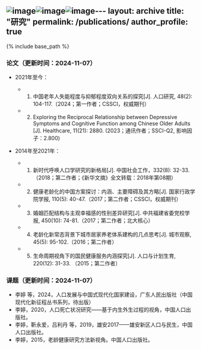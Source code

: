 ![image](https://github.com/user-attachments/assets/0a41508f-5e0e-4254-8ea4-b99a3818be5a)![image](https://github.com/user-attachments/assets/9b8a23ff-03e8-4f7f-8262-6df33ca12a07)![image](https://github.com/user-attachments/assets/13b02d2b-43c3-4756-b0d7-d0adfb4c1469)---
layout: archive
title: "研究"
permalink: /publications/
author_profile: true
---

{% include base_path %}

### 论文（更新时间：2024-11-07）

- 2021年至今：
  - 1. 中国老年人失能程度与抑郁程度双向关系的探究[J]. 人口研究, 48(2): 104-117.（2024；第一作者；CSSCI，权威期刊）
  - 2. Exploring the Reciprocal Relationship between Depressive Symptoms and Cognitive Function among Chinese Older Adults [J]. Healthcare, 11(21): 2880. (2023；通讯作者；SSCI-Q2, 影响因子：2.800)

- 2014年至2021年：
  - 1. 新时代呼唤人口学研究的新格局[J]. 中国社会工作，332(8): 32-33.（2018；第二作者；《新华文摘》全文转载：2018年第08期）
  - 2. 健康老龄化的中国方案探讨：内涵、主要障碍及其方略[J]. 国家行政学院学报, 110(5): 40-47.（2017；第二作者；CSSCI，权威期刊）
  - 3. 婚姻匹配结构与主观幸福感的性别差异研究[J]. 中共福建省委党校学报, 450(10): 74-81.（2017；第二作者；北大核心）
  - 4. 老龄化新常态背景下城市居家养老体系建构的几点思考[J]. 城市观察, 45(5): 95-102.（2016；第二作者）
  - 5. 生命周期视角下的国民健康服务内涵探究[J]. 人口与计划生育, 220(12): 31-33. （2015；第二作者）
  
### 课题（更新时间：2024-11-07）
- 李婷 等，2024，人口发展与中国式现代化国家建设，广东人民出版社（中国现代化新征程丛书系列，待出版）
- 李婷，2020，人口死亡状况研究——基于内生外生过程的视角，中国人口出版社。
- 李婷，靳永爱，吕利丹 等，2019，雄安2017——雄安新区人口与民生，中国人口出版社。
- 李婷，2015，老龄健康研究方法新视角。中国人口出版社。



